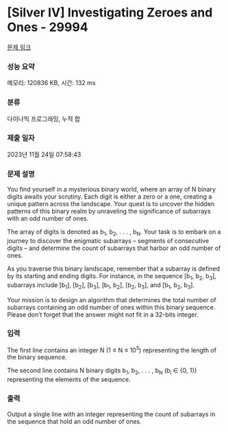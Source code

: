 # [Silver IV] Investigating Zeroes and Ones - 29994 

[문제 링크](https://www.acmicpc.net/problem/29994) 

### 성능 요약

메모리: 120836 KB, 시간: 132 ms

### 분류

다이나믹 프로그래밍, 누적 합

### 제출 일자

2023년 11월 24일 07:58:43

### 문제 설명

<p>You find yourself in a mysterious binary world, where an array of N binary digits awaits your scrutiny. Each digit is either a zero or a one, creating a unique pattern across the landscape. Your quest is to uncover the hidden patterns of this binary realm by unraveling the significance of subarrays with an odd number of ones.</p>

<p>The array of digits is denoted as b<sub>1</sub>, b<sub>2</sub>, . . . , b<sub>N</sub>. Your task is to embark on a journey to discover the enigmatic subarrays – segments of consecutive digits – and determine the count of subarrays that harbor an odd number of ones.</p>

<p>As you traverse this binary landscape, remember that a subarray is defined by its starting and ending digits. For instance, in the sequence [b<sub>1</sub>, b<sub>2</sub>, b<sub>3</sub>], subarrays include [b<sub>1</sub>], [b<sub>2</sub>], [b<sub>3</sub>], [b<sub>1</sub>, b<sub>2</sub>], [b<sub>2</sub>, b<sub>3</sub>], and [b<sub>1</sub>, b<sub>2</sub>, b<sub>3</sub>].</p>

<p>Your mission is to design an algorithm that determines the total number of subarrays containing an odd number of ones within this binary sequence. Please don’t forget that the answer might not fit in a 32-bits integer.</p>

### 입력 

 <p>The first line contains an integer N (1 ≤ N ≤ 10<sup>5</sup>) representing the length of the binary sequence.</p>

<p>The second line contains N binary digits b<sub>1</sub>, b<sub>2</sub>, . . . , b<sub>N</sub> (b<sub>i</sub> ∈ {0, 1}) representing the elements of the sequence.</p>

### 출력 

 <p>Output a single line with an integer representing the count of subarrays in the sequence that hold an odd number of ones.</p>


